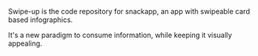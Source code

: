 Swipe-up is the code repository for snackapp, an app with swipeable card based infographics.

It's a new paradigm to consume information, while keeping it visually appealing.  
